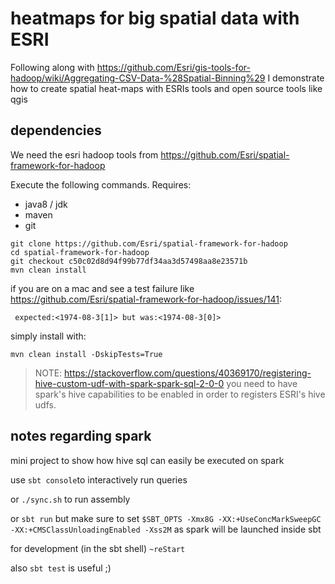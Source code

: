 # heatmaps for big spatial data with ESRI
Following along with https://github.com/Esri/gis-tools-for-hadoop/wiki/Aggregating-CSV-Data-%28Spatial-Binning%29
I demonstrate how to create spatial heat-maps with ESRIs tools and open source tools like qgis

## dependencies
We need the esri hadoop tools from https://github.com/Esri/spatial-framework-for-hadoop

Execute the following commands. Requires:
- java8 / jdk
- maven
- git
```
git clone https://github.com/Esri/spatial-framework-for-hadoop
cd spatial-framework-for-hadoop
git checkout c50c02d8d94f99b77df34aa3d57498aa8e23571b
mvn clean install
```

if you are on a mac and see a test failure like https://github.com/Esri/spatial-framework-for-hadoop/issues/141:
```
 expected:<1974-08-3[1]> but was:<1974-08-3[0]>
```

simply install with:
```
mvn clean install -DskipTests=True
```


>NOTE: https://stackoverflow.com/questions/40369170/registering-hive-custom-udf-with-spark-spark-sql-2-0-0 you need to have
spark's hive capabilities to be enabled in order to registers ESRI's hive udfs.
## notes regarding spark
mini project to show how hive sql can easily be executed on spark

use `sbt console`to interactively run queries

or `./sync.sh` to run assembly

or `sbt run` but make sure to set `$SBT_OPTS -Xmx8G -XX:+UseConcMarkSweepGC -XX:+CMSClassUnloadingEnabled -Xss2M`
as spark will be launched inside sbt 

for development (in the sbt shell) `~reStart`

also `sbt test` is useful ;)